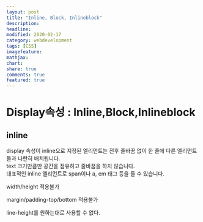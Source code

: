 ```yaml
---
layout: post
title: "Inline, Block, Inlineblock"
description:
headline:
modified: 2020-02-17
category: webdevelopment
tags: [CSS]
imagefeature:
mathjax:
chart:
share: true
comments: true
featured: true
---
```


# Display속성 : Inline,Block,Inlineblock

## inline

display 속성이 inline으로 지정된 엘리먼트는 전후 줄바꿈 없이 한 줄에 다른 엘리먼트들과 나란히 배치됩니다.  
text 크기만큼만 공간을 점유하고 줄바꿈을 하지 않습니다.  
대표적인 inline 엘리먼트로 <span class="orage">span</span>이나 <span class="orage">a</span>, <span class="orage">em</span> 태그 등을 들 수 있습니다.

<span class="blackbox">width/height 적용불가</span>

<span class="blackbox">margin/padding-top/bottom 적용불가</span>

<span class="blackbox">line-height를 원하는대로 사용할 수 없다.</span>
